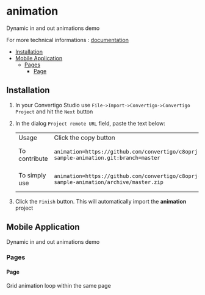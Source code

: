 


# animation

Dynamic in and out animations demo


For more technical informations : [documentation](./project.md)

- [Installation](#installation)
- [Mobile Application](#mobile-application)
    - [Pages](#pages)
        - [Page](#page)


## Installation

1. In your Convertigo Studio use `File->Import->Convertigo->Convertigo Project` and hit the `Next` button
2. In the dialog `Project remote URL` field, paste the text below:
   <table>
     <tr><td>Usage</td><td>Click the copy button</td></tr>
     <tr><td>To contribute</td><td>

     ```
     animation=https://github.com/convertigo/c8oprj-sample-animation.git:branch=master
     ```
     </td></tr>
     <tr><td>To simply use</td><td>

     ```
     animation=https://github.com/convertigo/c8oprj-sample-animation/archive/master.zip
     ```
     </td></tr>
    </table>
3. Click the `Finish` button. This will automatically import the __animation__ project


## Mobile Application

Dynamic in and out animations demo

### Pages

#### Page

Grid animation loop within the same page



